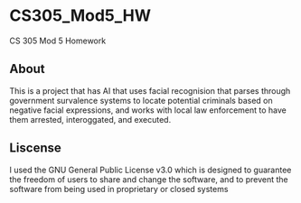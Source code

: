 # CS305_Mod5_HW
CS 305 Mod 5 Homework

## About
This is a project that has AI that uses facial recognision that parses through government survalence systems to locate potential criminals based on negative facial expressions, and works with local law enforcement to have them arrested, interoggated, and executed.

## Liscense
I used the GNU General Public License v3.0 which is designed to guarantee the freedom of users to share and change the software, and to prevent the software from being used in proprietary or closed systems
